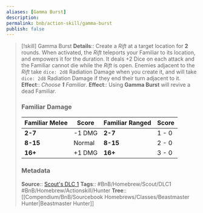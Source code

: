 ```yaml
---
aliases: [Gamma Burst]
description: 
permalink: bnb/action-skill/gamma-burst
publish: false
---
```


> [!skill] Gamma Burst
> **Details**:: Create a *Rift* at a target location for **2** rounds. When activated, the *Rift* teleports your Familiar to its location, and empowers it for the duration. It deals +2 Dice on each attack and the Familiar cannot die while the *Rift* is open. Enemies adjacent to the *Rift* take `dice: 2d8` Radiation Damage when you create it, and will take `dice: 2d8` Radiation Damage if they end their turn adjacent to it.
> **Effect**:: *Choose **1** Familiar*.
> **Effect**:: Using **Gamma Burst** will revive a dead Familiar.
> ### Familiar Damage
> 
> | Familiar Melee | Score | Familiar Ranged | Score |
> | -------------------- | ----------- | --------------------- | ----------- |
> | **2-7**              | -1 DMG       | **2-7**                   | 1 - 0                          |
> | **8-15**             | Normal       | **8-15**                  | 2 - 0                          |
> | **16+**              | +1 DMG       | **16+**                   | 3 - 0                             |
>
> ### Metadata
> **Source**:: [Scout's DLC 1](https://docs.google.com/document/d/1mjXpoVLi-NuoOolvlEiYb9cNrDb_v0MtbY8qv0hTrJw/)
> **Tags**:: #BnB/Homebrew/Scout/DLC1 #BnB/Homebrew/Actionskill/Hunter
> **Tree**:: [[Compendium/BnB/Sourcebook Homebrews/Classes/Beastmaster Hunter|Beastmaster Hunter]]
